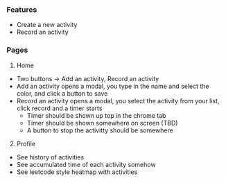 ### Features

- Create a new activity
- Record an activity

### Pages

1. Home

- Two buttons -> Add an activity, Record an activity
- Add an activity opens a modal, you type in the name and select the color, and click a button to save
- Record an activity opens a modal, you select the activity from your list, click record and a timer starts
  - Timer should be shown up top in the chrome tab
  - Timer should be shown somewhere on screen (TBD)
  - A button to stop the activitty should be somewhere

2. Profile

- See history of activities
- See accumulated time of each activity somehow
- See leetcode style heatmap with activities
